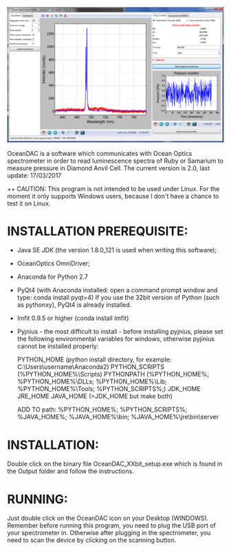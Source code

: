 <img src="https://github.com/Traecp/OceanDAC/blob/master/OceanDAC_v1.2_monitoring.png">

OceanDAC is a software which communicates with Ocean Optics spectrometer in order to read luminescence spectra of Ruby or Samarium to measure pressure in Diamond Anvil Cell.
The current version is 2.0, last update: 17/03/2017

++ CAUTION: This program is not intended to be used under Linux. For the moment it only supports Windows users, because I don't have a chance to test it on Linux.

INSTALLATION PREREQUISITE:
==========================
+ Java SE JDK (the version 1.8.0_121 is used when writing this software);
+ OceanOptics OmniDriver;
+ Anaconda for Python 2.7
+ PyQt4 (with Anaconda installed: open a command prompt window and type: conda install pyqt=4)
If you use the 32bit version of Python (such as pythonxy), PyQt4 is already installed.
+ lmfit 0.9.5 or higher (conda install lmfit)
+ Pyjnius - the most difficult to install - before installing pyjnius, please set the following environmental variables for windows, otherwise pyjinius cannot be installed properly:

    PYTHON_HOME (python install directory, for example: C:\Users\username\Anaconda2)
    PYTHON_SCRIPTS (%PYTHON_HOME%\Scripts)
    PYTHONPATH (%PYTHON_HOME%; %PYTHON_HOME%\DLLs; %PYTHON_HOME%\Lib; %PYTHON_HOME%\Tools; %PYTHON_SCRIPTS%;)
    JDK_HOME
    JRE_HOME
    JAVA_HOME (=JDK_HOME but make both)

    ADD TO path: %PYTHON_HOME%; %PYTHON_SCRIPTS%; %JAVA_HOME%; %JAVA_HOME%\bin; %JAVA_HOME%\jre\bin\server

INSTALLATION:
==========================
Double click on the binary file OceanDAC_XXbit_setup.exe which is found in the Output folder and follow the instructions.

RUNNING:
==========================
Just double click on the OceanDAC icon on your Desktop (WINDOWS). Remember before running this program, you need to plug the USB port of your spectrometer in. Otherwise after plugging in the spectrometer, you need to scan the device by clicking on the scanning button.